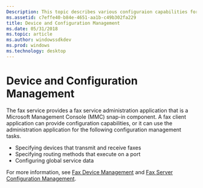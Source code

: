 ```yaml
---
Description: This topic describes various configuraion capabilities for fax service applications.
ms.assetid: c7effe40-b84e-4651-aa1b-c49b302fa229
title: Device and Configuration Management
ms.date: 05/31/2018
ms.topic: article
ms.author: windowssdkdev
ms.prod: windows
ms.technology: desktop
---
```


# Device and Configuration Management

The fax service provides a fax service administration application that is a Microsoft Management Console (MMC) snap-in component. A fax client application can provide configuration capabilities, or it can use the administration application for the following configuration management tasks.

-   Specifying devices that transmit and receive faxes
-   Specifying routing methods that execute on a port
-   Configuring global service data

For more information, see [Fax Device Management](-mfax-fax-device-management.md) and [Fax Server Configuration Management](-mfax-fax-server-configuration-management.md).

 

 



